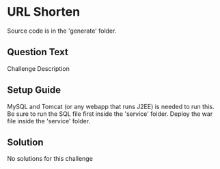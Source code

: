# URL Shorten
Source code is in the 'generate' folder.

## Question Text
Challenge Description

## Setup Guide
MySQL and Tomcat (or any webapp that runs J2EE) is needed to run this.
Be sure to run the SQL file first inside the 'service' folder.
Deploy the war file inside the 'service' folder.

## Solution
No solutions for this challenge
